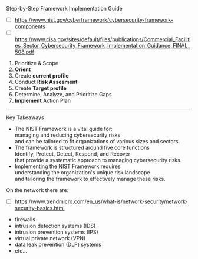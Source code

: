 Step-by-Step Framework Implementation Guide
- [ ] https://www.nist.gov/cyberframework/cybersecurity-framework-components
- [ ] https://www.cisa.gov/sites/default/files/publications/Commercial_Facilities_Sector_Cybersecurity_Framework_Implementation_Guidance_FINAL_508.pdf

1.  Prioritize & Scope
2.  __Orient__
3.  Create __current profile__
4.  Conduct __Risk Assesment__
5.  Create __Target profile__
6.  Determine, Analyze, and Prioritize Gaps
7.  __Implement__ Action Plan

---

Key Takeaways
- The NIST Framework is a vital guide for: \
  managing and reducing cybersecurity risks \
  and can be tailored to fit organizations of various sizes and sectors.
- The framework is structured around five core functions \
  Identify, Protect, Detect, Respond, and Recover \
  that provide a systematic approach to managing cybersecurity risks.
- Implementing the NIST Framework requires \
  understanding the organization's unique risk landscape \
  and tailoring the framework to effectively manage these risks.

On the network there are:
- [ ] https://www.trendmicro.com/en_us/what-is/network-security/network-security-basics.html
- firewalls
- intrusion detection systems (IDS)
- intrusion prevention systems (IPS)
- virtual private network (VPN)
- data leak prevention (DLP) systems
- etc...
